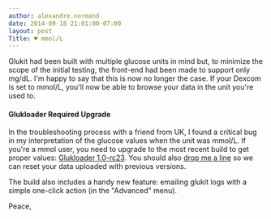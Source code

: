 ```yaml
---
author: alexandre.normand
date: 2014-09-18 21:01:00-07:00
layout: post
Title: ♥ mmol/L
---
```


Glukit had been built with multiple glucose units in mind but, to minimize the scope of the initial testing, the front-end had been made to support only mg/dL. I'm happy to say that this is now no longer the case. If your Dexcom is set to mmol/L, you'll now be able to browse your data in the unit you're used to. 

#### Glukloader Required Upgrade
In the troubleshooting process with a friend from UK, I found a critical bug in my interpretation of the glucose values when the unit was mmol/L. If you're a mmol user, you need to upgrade to the most recent build to get proper values: [Glukloader 1.0-rc23](https://www.dropbox.com/s/5vrtaofgx4curih/glukloader%201.0-rc23.dmg?dl=1). You should also [drop me a line](mailto:alexandre.normand@gmail.com) so we can reset your data uploaded with previous versions. 

The build also includes a handy new feature: emailing glukit logs with a simple one-click action (in the "Advanced" menu).

Peace,
